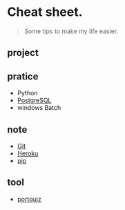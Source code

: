 # Cheat sheet.

> Some tips to make my life easier.

## project

## pratice
- Python
- [PostgreSQL](PostgreSQL/PostgreSQL.md)
- windows Batch

## note
- [Git](git_cheat_sheet.md)
- [Heroku](heroku_CLI.md)
- [pip](python_pip.md)

## tool
- [portquiz](http://portquiz.net/)
